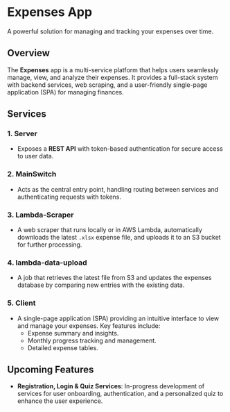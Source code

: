 # Expenses App

A powerful solution for managing and tracking your expenses over time.

## Overview

The **Expenses** app is a multi-service platform that helps users seamlessly manage, view, and analyze their expenses. It provides a full-stack system with backend services, web scraping, and a user-friendly single-page application (SPA) for managing finances.

## Services

### 1. **Server**

- Exposes a **REST API** with token-based authentication for secure access to user data.

### 2. **MainSwitch**

- Acts as the central entry point, handling routing between services and authenticating requests with tokens.

### 3. **Lambda-Scraper**

- A web scraper that runs locally or in AWS Lambda, automatically downloads the latest `.xlsx` expense file, and uploads it to an S3 bucket for further processing.

### 4. **lambda-data-upload**

- A job that retrieves the latest file from S3 and updates the expenses database by comparing new entries with the existing data.

### 5. **Client**

- A single-page application (SPA) providing an intuitive interface to view and manage your expenses. Key features include:
  - Expense summary and insights.
  - Monthly progress tracking and management.
  - Detailed expense tables.

## Upcoming Features

- **Registration, Login & Quiz Services**: In-progress development of services for user onboarding, authentication, and a personalized quiz to enhance the user experience.
